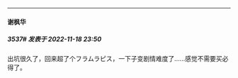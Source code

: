 

*****

####  谢枫华  
##### 3537#       发表于 2022-11-18 23:50

出坑很久了，回来超了个フラムラピス，一下子变剧情难度了……感觉不需要买必得了。

